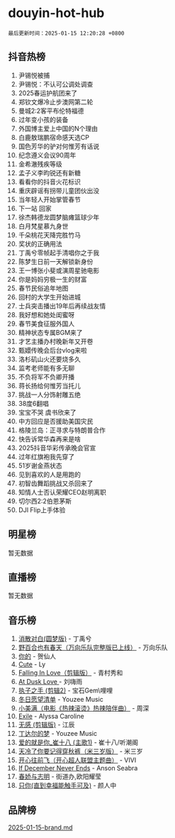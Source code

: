 # douyin-hot-hub

`最后更新时间：2025-01-15 12:20:28 +0800`

## 抖音热榜

1. 尹锡悦被捕
1. 尹锡悦：不认可公调处调查
1. 2025春运护航团来了
1. 郑钦文爆冷止步澳网第二轮
1. 曼城2:2客平布伦特福德
1. 过年变小孩的装备
1. 外国博主爱上中国的N个理由
1. 白鹿敖瑞鹏宿命感天选CP
1. 国色芳华的驴对何惟芳有话说
1. 纪念遵义会议90周年
1. 金希澈残疾等级
1. 孟子义李昀锐还有新糖
1. 看看你的抖音火花标识
1. 重庆辟谣有拐带儿童团伙出没
1. 当年轻人开始掌管春节
1. 下一站 回家
1. 徐杰韩德龙圆梦脑瘫篮球少年
1. 白月梵星慕九身世
1. 千朵桃花天降完胜竹马
1. 奖状的正确用法
1. 丁禹兮零帧起手清唱你之于我
1. 陈梦生日前一天解锁新身份
1. 王一博张小斐或演周星驰电影
1. 你是妈妈穷极一生的财富
1. 春节民俗追年地图
1. 回村的大学生开始进城
1. 士兵突击播出19年后再续战友情
1. 我好想和她处闺蜜呀
1. 春节美食征服外国人
1. 精神状态专属BGM来了
1. 才艺主播办村晚新年又开卷
1. 甄嬛传晚会后台vlog来啦
1. 洛杉矶山火还要烧多久
1. 监考老师能有多无聊
1. 不负将军不负卿开播
1. 蒋长扬给何惟芳当托儿
1. 挑战一人分饰射雕五绝
1. 38度6翻唱
1. 宝宝不哭 虞书欣来了
1. 中方回应是否援助美国灾民
1. 格陵兰岛：正寻求与特朗普合作
1. 快告诉常华森再来是啥
1. 2025抖音华彩传承晚会官宣
1. 过年红旗袍我先穿了
1. 51岁谢金燕状态
1. 见到喜欢的人是用跑的
1. 初智齿舞蹈挑战又杀回来了
1. 知情人士否认荣耀CEO赵明离职
1. 切尔西2:2伯恩茅斯
1. DJI Flip上手体验

## 明星榜

暂无数据

## 直播榜

暂无数据

## 音乐榜

1. [消散对白(圆梦版)](https://sf5-hl-cdn-tos.douyinstatic.com/obj/tos-cn-ve-2774/og4jB5I5IizzoZVAAAzWgBMAsMDWoArfwBOiFs) - 丁禹兮
1. [野百合也有春天（万向乐队完整版已上线）](https://sf5-hl-cdn-tos.douyinstatic.com/obj/tos-cn-ve-2774/oMnUxhRAMiAGBqDtIPBQ7ACYQZFlJCftcgeDJE) - 万向乐队
1. [你的](https://sf6-cdn-tos.douyinstatic.com/obj/tos-cn-ve-2774/oYuIeKf42jB7sEV6B2upMdpYAgfrQWj0FeRegh) - 贺仙人
1. [Cute](https://sf5-hl-cdn-tos.douyinstatic.com/obj/tos-cn-ve-2774/o4IbIzHWKAAB4wsS5qMBRiiAlEBGTpQRNfFvuo) - Ly
1. [Falling In Love（剪辑版）](https://sf5-hl-cdn-tos.douyinstatic.com/obj/tos-cn-ve-2774/o8ajpA8zzgBPahbBIO8AcKGBLJezFCRd1wfP9f) - 青村秀和
1. [ At Dusk  Love ](https://sf5-hl-cdn-tos.douyinstatic.com/obj/tos-cn-ve-2774/o8CrpCf5CaYgI4ZrtQgMQAFEfuGqNnRSDQAPBc) - 刘嗨雨
1. [执子之手 (剪辑2)](https://sf5-hl-cdn-tos.douyinstatic.com/obj/tos-cn-ve-2774/oUoZLQjCc31XzqsBnBQUNgeKtYPBcgbFDwtfcu) - 宝石Gem\哩哩
1. [冬日愿望清单](https://sf5-hl-cdn-tos.douyinstatic.com/obj/tos-cn-ve-2774/oIIgUOeamCFCVAzxN6MFRLIBlLGpUqQxeeHrLE) - Youzee Music
1. [小美满（电影《热辣滚烫》热辣陪伴曲）](https://sf5-hl-cdn-tos.douyinstatic.com/obj/tos-cn-ve-2774/o0GAn2lSgfZIDUgtevCGDQYnFg4CwnrBaxbTZL) - 周深
1. [Exile](https://sf5-hl-cdn-tos.douyinstatic.com/obj/tos-cn-ve-2774/oYj4gAQTknKE3WW0Je8KGmQ7z1cA4FefwtbufD) - Alyssa Caroline
1. [无感 (剪辑版)](https://sf5-hl-cdn-tos.douyinstatic.com/obj/tos-cn-ve-2774/o0eIsUzJBDlQaQFC5OFlgbMEZC1TFYBftOBn6p) - 江辰
1. [丁达尔的梦](https://sf3-cdn-tos.douyinstatic.com/obj/tos-cn-ve-2774/oMU3WirUZBVQkAC9ccG5P2IQirziZM2RTInUY) - Youzee Music
1. [爱的就是你_崔十八 (主歌1)](https://sf5-hl-cdn-tos.douyinstatic.com/obj/tos-cn-ve-2774/oI5BO5DhFZ6UTcNCnZaOCBLtZ7WIMQGfgnXf5E) - 崔十八/听潮阁
1. [天冷了你要记得穿秋裤（米三岁版）](https://sf5-hl-cdn-tos.douyinstatic.com/obj/tos-cn-ve-2774/oQlIwVIDWiZ6BQilAorS7MA0AgCkQDvcZAdm1) - 米三岁
1. [开心往前飞（开心超人联盟主题曲）](https://sf5-hl-cdn-tos.douyinstatic.com/obj/tos-cn-ve-2774/9d8fb7c82cf1421fb93a9fe925275e0a) - VIVI
1. [If December Never Ends](https://sf5-hl-cdn-tos.douyinstatic.com/obj/tos-cn-ve-2774/oY1IQMoTgCFIBg8RZifyqlBBt1UFgitTYmxeOS) - Anson Seabra
1. [春娇与志明](https://sf5-hl-cdn-tos.douyinstatic.com/obj/tos-cn-ve-2774/e530d8fceb7044b39707d7f9ff54add1) - 街道办,欧阳耀莹
1. [只你(直到幸福能触手可及)](https://sf5-hl-cdn-tos.douyinstatic.com/obj/tos-cn-ve-2774/o0lBkRDzFTeaVSUz3ZZSCBVtZ5DIMQGfgmEAuE) - 颜人中

## 品牌榜

[2025-01-15-brand.md](2025-01-15-brand.md)

